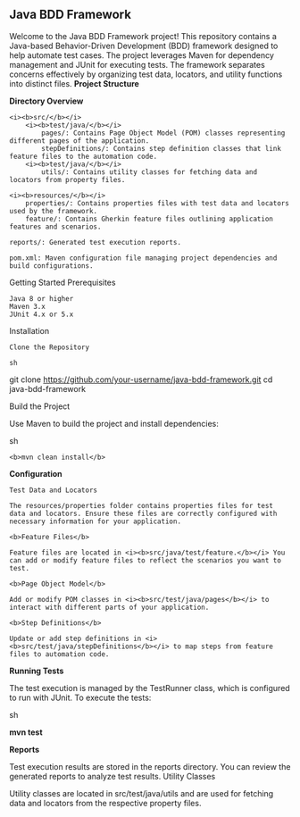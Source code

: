 <h2><b>Java BDD Framework</b></h2>

Welcome to the Java BDD Framework project! This repository contains a Java-based Behavior-Driven Development (BDD) framework designed to help automate test cases. The project leverages Maven for dependency management and JUnit for executing tests. The framework separates concerns effectively by organizing test data, locators, and utility functions into distinct files.
<b>Project Structure</b>

<b>Directory Overview</b>

    <i><b>src/</b></i>
        <i><b>test/java/</b></i>
            pages/: Contains Page Object Model (POM) classes representing different pages of the application.
            stepDefinitions/: Contains step definition classes that link feature files to the automation code.
        <i><b>test/java/</b></i>
            utils/: Contains utility classes for fetching data and locators from property files.

    <i><b>resources/</b></i>
        properties/: Contains properties files with test data and locators used by the framework.
        feature/: Contains Gherkin feature files outlining application features and scenarios.

    reports/: Generated test execution reports.

    pom.xml: Maven configuration file managing project dependencies and build configurations.

Getting Started
Prerequisites

    Java 8 or higher
    Maven 3.x
    JUnit 4.x or 5.x

Installation

    Clone the Repository

    sh

git clone https://github.com/your-username/java-bdd-framework.git
cd java-bdd-framework

Build the Project

Use Maven to build the project and install dependencies:

sh

    <b>mvn clean install</b>

<b>Configuration</b>

    Test Data and Locators

    The resources/properties folder contains properties files for test data and locators. Ensure these files are correctly configured with necessary information for your application.

    <b>Feature Files</b>

    Feature files are located in <i><b>src/java/test/feature.</b></i> You can add or modify feature files to reflect the scenarios you want to test.

    <b>Page Object Model</b>

    Add or modify POM classes in <i><b>src/test/java/pages</b></i> to interact with different parts of your application.

    <b>Step Definitions</b>

    Update or add step definitions in <i><b>src/test/java/stepDefinitions</b></i> to map steps from feature files to automation code.

<b>Running Tests</b>

The test execution is managed by the TestRunner class, which is configured to run with JUnit. To execute the tests:

sh

<b>mvn test</b>

<b>Reports</b>

Test execution results are stored in the reports directory. You can review the generated reports to analyze test results.
Utility Classes

Utility classes are located in src/test/java/utils and are used for fetching data and locators from the respective property files.
